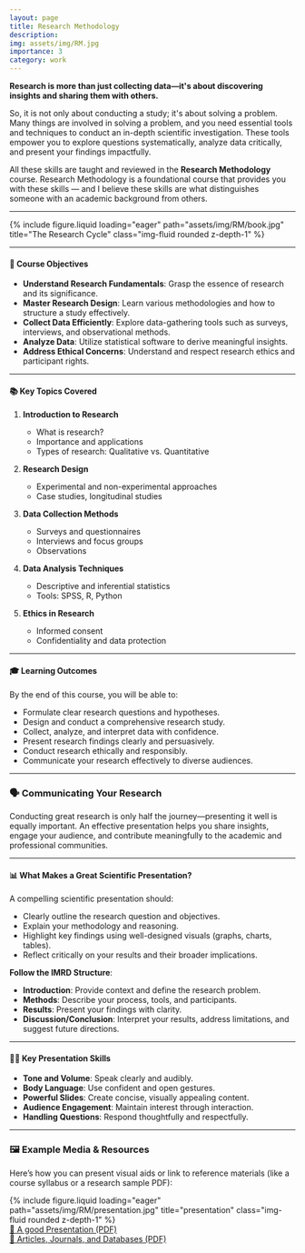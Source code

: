 ```yaml
---
layout: page
title: Research Methodology
description: 
img: assets/img/RM.jpg
importance: 3
category: work
---
```




**Research is more than just collecting data—it's about discovering insights and sharing them with others.**

So, it is not only about conducting a study; it's about solving a problem. Many things are involved in solving a problem, and you need essential tools and techniques to conduct an in-depth scientific investigation. These tools empower you to explore questions systematically, analyze data critically, and present your findings impactfully.

All these skills are taught and reviewed in the **Research Methodology** course. Research Methodology is a foundational course that provides you with these skills — and I believe these skills are what distinguishes someone with an academic background from others.



---

<div class="row justify-content-sm-center">
    <div class="col-sm mt-3 mt-md-0">
        {% include figure.liquid loading="eager" path="assets/img/RM/book.jpg" title="The Research Cycle" class="img-fluid rounded z-depth-1" %}
    </div>
</div>

---

#### 🎯 **Course Objectives**
- **Understand Research Fundamentals**: Grasp the essence of research and its significance.
- **Master Research Design**: Learn various methodologies and how to structure a study effectively.
- **Collect Data Efficiently**: Explore data-gathering tools such as surveys, interviews, and observational methods.
- **Analyze Data**: Utilize statistical software to derive meaningful insights.
- **Address Ethical Concerns**: Understand and respect research ethics and participant rights.

---

#### 📚 **Key Topics Covered**

1. **Introduction to Research**
   - What is research?
   - Importance and applications
   - Types of research: Qualitative vs. Quantitative

2. **Research Design**
   - Experimental and non-experimental approaches
   - Case studies, longitudinal studies

3. **Data Collection Methods**
   - Surveys and questionnaires
   - Interviews and focus groups
   - Observations

4. **Data Analysis Techniques**
   - Descriptive and inferential statistics
   - Tools: SPSS, R, Python

5. **Ethics in Research**
   - Informed consent
   - Confidentiality and data protection

---

#### 🎓 **Learning Outcomes**

By the end of this course, you will be able to:
- Formulate clear research questions and hypotheses.
- Design and conduct a comprehensive research study.
- Collect, analyze, and interpret data with confidence.
- Present research findings clearly and persuasively.
- Conduct research ethically and responsibly.
- Communicate your research effectively to diverse audiences.

---

### 🗣️ Communicating Your Research

Conducting great research is only half the journey—presenting it well is equally important. An effective presentation helps you share insights, engage your audience, and contribute meaningfully to the academic and professional communities.

---

#### 📊 **What Makes a Great Scientific Presentation?**

A compelling scientific presentation should:
- Clearly outline the research question and objectives.
- Explain your methodology and reasoning.
- Highlight key findings using well-designed visuals (graphs, charts, tables).
- Reflect critically on your results and their broader implications.

**Follow the IMRD Structure**:
- **Introduction**: Provide context and define the research problem.
- **Methods**: Describe your process, tools, and participants.
- **Results**: Present your findings with clarity.
- **Discussion/Conclusion**: Interpret your results, address limitations, and suggest future directions.

---

#### 🧑‍🏫 **Key Presentation Skills**

- **Tone and Volume**: Speak clearly and audibly.
- **Body Language**: Use confident and open gestures.
- **Powerful Slides**: Create concise, visually appealing content.
- **Audience Engagement**: Maintain interest through interaction.
- **Handling Questions**: Respond thoughtfully and respectfully.

---

### 🖼️ Example Media & Resources

Here’s how you can present visual aids or link to reference materials (like a course syllabus or a research sample PDF):


<div class="row justify-content-sm-center">
    <div class="col-sm mt-3 mt-md-0">
        {% include figure.liquid loading="eager" path="assets/img/RM/presentation.jpg" title="presentation" class="img-fluid rounded z-depth-1" %}
    </div>
</div>



<div class="text-center mt-4">
    <a class="btn btn-primary" href="Research_Methodology/1.pdf" target="_blank">
        📄 A good Presentation (PDF)
    </a>
</div>
<div class="text-center mt-4">
    <a class="btn btn-primary" href="Research_Methodology/2.pdf" target="_blank">
        📄 Articles, Journals, and Databases (PDF)
    </a>
</div>
